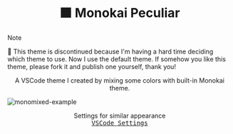 <h1 align="center">
  ⬛️ Monokai Peculiar
</h1>

> [!NOTE]
> 🚧 This theme is discontinued because I'm having a hard time deciding which theme to use. Now I use the default theme.
> If somehow you like this theme, please fork it and publish one yourself, thank you!

<p align="center">
  A VSCode theme I created by mixing some colors with built-in Monokai theme.
</p>

![monomixed-example](https://github.com/hecticme/vscode-theme-monomixed/assets/110041780/c73fc5ab-6fbc-44ee-a60e-815ba76904db)

<p align="center">
  Settings for similar appearance <br />
  <samp>
    <a href="https://github.com/hecticme/vscode-settings">
      VSCode Settings
    </a>
  </samp>
</p>
